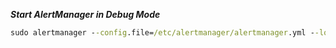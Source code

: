 _**Start AlertManager in Debug Mode**_

```cmd
sudo alertmanager --config.file=/etc/alertmanager/alertmanager.yml --log.level=debug
```

